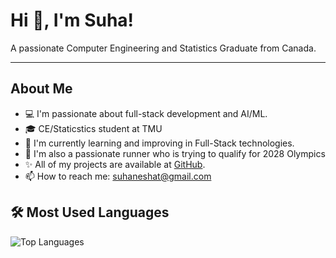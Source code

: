 # Hi 👋, I'm Suha!

A passionate Computer Engineering and Statistics Graduate from Canada.

---

## About Me
- 💻 I'm passionate about full-stack development and AI/ML.
- 🎓 CE/Staticstics student at TMU
- 🚀 I'm currently learning and improving in Full-Stack technologies.
- 🏃 I'm also a passionate runner who is trying to qualify for 2028 Olympics 
- ✨ All of my projects are available at [GitHub](https://github.com/marsandrover).
- 📫 How to reach me: suhaneshat@gmail.com



## 🛠️ Most Used Languages

![Top Languages](https://github-readme-stats.vercel.app/api/top-langs/?username=marsandrover&layout=compact&theme=default)
